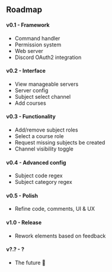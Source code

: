 
## Roadmap

#### v0.1 - Framework
- Command handler
- Permission system
- Web server
- Discord OAuth2 integration

#### v0.2 - Interface
- View manageable servers
- Server config
- Subject select channel
- Add courses

#### v0.3 - Functionality
- Add/remove subject roles
- Select a course role
- Request missing subjects be created
- Channel visibility toggle

#### v0.4 - Advanced config
- Subject code regex
- Subject category regex

#### v0.5 - Polish
- Refine code, comments, UI & UX

#### v1.0 - Release
- Rework elements based on feedback

#### v?.? - ?
- The future 👻

